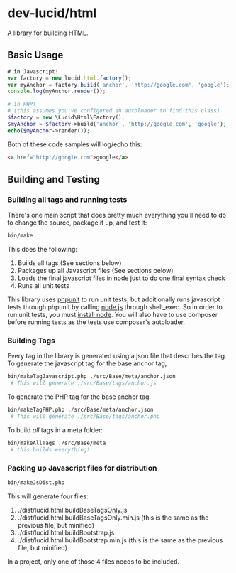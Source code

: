 # dev-lucid/html
A library for building HTML. 

## Basic Usage

```javascript
# in Javascript!
var factory = new lucid.html.factory();
var myAnchor = factory.build('anchor', 'http://google.com', 'google');
console.log(myAnchor.render());
```

```php
# in PHP!
# (this assumes you've configured an autoloader to find this class)
$factory = new \Lucid\Html\Factory();
$myAnchor = $factory->build('anchor', 'http://google.com', 'google');
echo($myAnchor->render());
```

Both of these code samples will log/echo this: 

```html
<a href="http://google.com">google</a>
```


## Building and Testing

### Building all tags and running tests

There's one main script that does pretty much everything you'll need to do to change the source, package it up, and test it:

```sh
bin/make
```

This does the following:

1. Builds all tags (See sections below)
2. Packages up all Javascript files (See sections below)
3. Loads the final javascript files in node just to do one final syntax check
4. Runs all unit tests

This library uses [phpunit](https://phpunit.de) to run unit tests, but additionally runs javascript tests through phpunit by calling [node.js](https://nodejs.org/en/) through shell_exec. So in order to run unit tests, you must [install node](https://docs.npmjs.com/getting-started/installing-node). You will also have to use composer before running tests as the tests use composer's autoloader. 

### Building Tags

Every tag in the library is generated using a json file that describes the tag. To generate the javascript tag for the base anchor tag,

```sh
bin/makeTagJavascript.php ./src/Base/meta/anchor.json
 # This will generate ./src/Base/tags/anchor.js
```


To generate the PHP tag for the base anchor tag, 

```sh
bin/makeTagPHP.php ./src/Base/meta/anchor.json
 # This will generate ./src/Base/tags/anchor.php
```

To build *all* tags in a meta folder:

```sh
bin/makeAllTags ./src/Base/meta
 # this builds everything!
```
### Packing up Javascript files for distribution

```sh
bin/makeJsDist.php
```

This will generate four files:

1. ./dist/lucid.html.buildBaseTagsOnly.js
2. ./dist/lucid.html.buildBaseTagsOnly.min.js (this is the same as the previous file, but minified)
3. ./dist/lucid.html.buildBootstrap.js
4. ./dist/lucid.html.buildBootstrap.min.js (this is the same as the previous file, but minified)

In a project, only one of those 4 files needs to be included.

